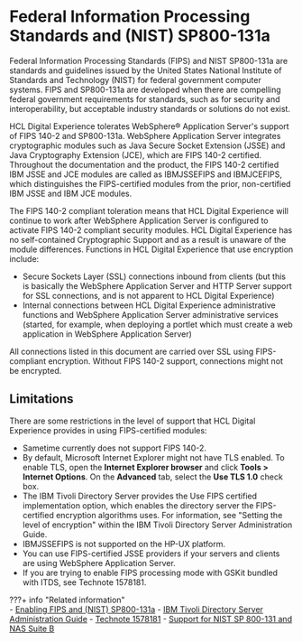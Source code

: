 # Federal Information Processing Standards and (NIST) SP800-131a

Federal Information Processing Standards (FIPS) and NIST SP800-131a are standards and guidelines issued by the United States National Institute of Standards and Technology (NIST) for federal government computer systems. FIPS and SP800-131a are developed when there are compelling federal government requirements for standards, such as for security and interoperability, but acceptable industry standards or solutions do not exist.

HCL Digital Experience tolerates WebSphere® Application Server's support of FIPS 140-2 and SP800-131a. WebSphere Application Server integrates cryptographic modules such as Java Secure Socket Extension (JSSE) and Java Cryptography Extension (JCE), which are FIPS 140-2 certified. Throughout the documentation and the product, the FIPS 140-2 certified IBM JSSE and JCE modules are called as IBMJSSEFIPS and IBMJCEFIPS, which distinguishes the FIPS-certified modules from the prior, non-certified IBM JSSE and IBM JCE modules.

The FIPS 140-2 compliant toleration means that HCL Digital Experience will continue to work after WebSphere Application Server is configured to activate FIPS 140-2 compliant security modules. HCL Digital Experience has no self-contained Cryptographic Support and as a result is unaware of the module differences. Functions in HCL Digital Experience that use encryption include:

-   Secure Sockets Layer (SSL) connections inbound from clients (but this is basically the WebSphere Application Server and HTTP Server support for SSL connections, and is not apparent to HCL Digital Experience)
-   Internal connections between HCL Digital Experience administrative functions and WebSphere Application Server administrative services (started, for example, when deploying a portlet which must create a web application in WebSphere Application Server)

All connections listed in this document are carried over SSL using FIPS-compliant encryption. Without FIPS 140-2 support, connections might not be encrypted.

## Limitations

There are some restrictions in the level of support that HCL Digital Experience provides in using FIPS-certified modules:

-   Sametime currently does not support FIPS 140-2.
-   By default, Microsoft Internet Explorer might not have TLS enabled. To enable TLS, open the **Internet Explorer browser** and click **Tools > Internet Options**. On the **Advanced** tab, select the **Use TLS 1.0** check box.
-   The IBM Tivoli Directory Server provides the Use FIPS certified implementation option, which enables the directory server the FIPS-certified encryption algorithms uses. For information, see "Setting the level of encryption" within the IBM Tivoli Directory Server Administration Guide.
-   IBMJSSEFIPS is not supported on the HP-UX platform.
-   You can use FIPS-certified JSSE providers if your servers and clients are using WebSphere Application Server.
-   If you are trying to enable FIPS processing mode with GSKit bundled with ITDS, see Technote 1578181.


???+ info "Related information"  
    -   [Enabling FIPS and (NIST) SP800-131a](../../../manage/security/cfg_fips.md)
    -   [IBM Tivoli Directory Server Administration Guide](https://www.ibm.com/docs/en/SSVJJU_6.3.0/com.ibm.IBMDS.doc/admin_gd.pdf)
    -   [Technote 1578181](https://www.ibm.com/support/pages/node/197547)
    -   [Support for NIST SP 800-131 and NAS Suite B](https://www.ibm.com/docs/en)

